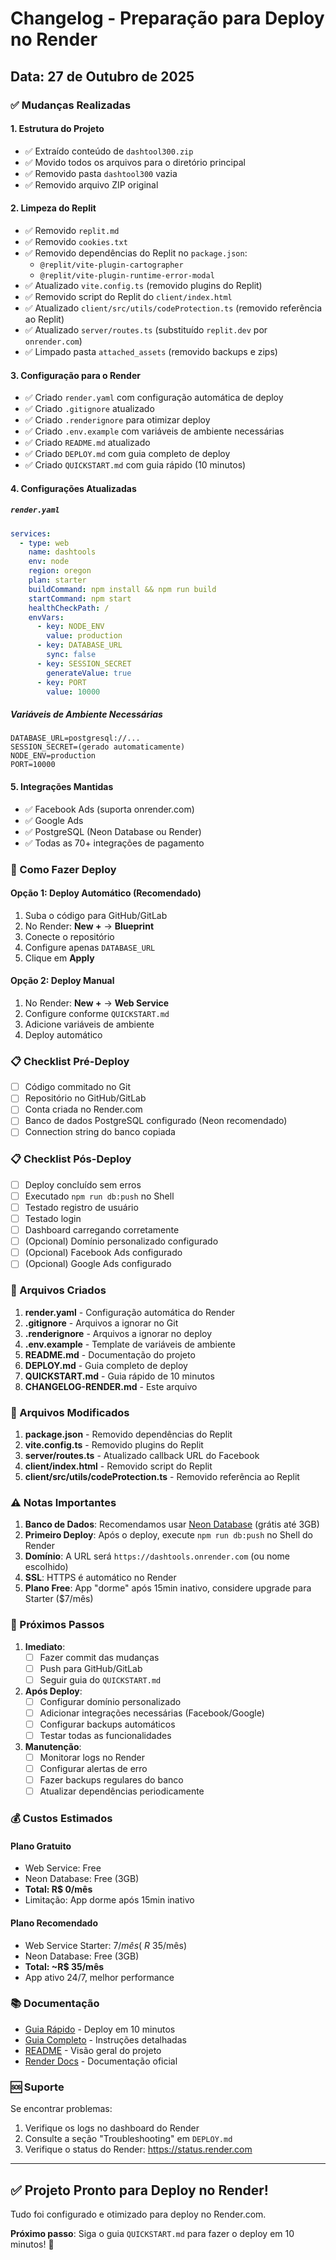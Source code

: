 # Changelog - Preparação para Deploy no Render

## Data: 27 de Outubro de 2025

### ✅ Mudanças Realizadas

#### 1. **Estrutura do Projeto**
- ✅ Extraído conteúdo de `dashtool300.zip`
- ✅ Movido todos os arquivos para o diretório principal
- ✅ Removido pasta `dashtool300` vazia
- ✅ Removido arquivo ZIP original

#### 2. **Limpeza do Replit**
- ✅ Removido `replit.md`
- ✅ Removido `cookies.txt`
- ✅ Removido dependências do Replit no `package.json`:
  - `@replit/vite-plugin-cartographer`
  - `@replit/vite-plugin-runtime-error-modal`
- ✅ Atualizado `vite.config.ts` (removido plugins do Replit)
- ✅ Removido script do Replit do `client/index.html`
- ✅ Atualizado `client/src/utils/codeProtection.ts` (removido referência ao Replit)
- ✅ Atualizado `server/routes.ts` (substituído `replit.dev` por `onrender.com`)
- ✅ Limpado pasta `attached_assets` (removido backups e zips)

#### 3. **Configuração para o Render**
- ✅ Criado `render.yaml` com configuração automática de deploy
- ✅ Criado `.gitignore` atualizado
- ✅ Criado `.renderignore` para otimizar deploy
- ✅ Criado `.env.example` com variáveis de ambiente necessárias
- ✅ Criado `README.md` atualizado
- ✅ Criado `DEPLOY.md` com guia completo de deploy
- ✅ Criado `QUICKSTART.md` com guia rápido (10 minutos)

#### 4. **Configurações Atualizadas**

##### `render.yaml`
```yaml
services:
  - type: web
    name: dashtools
    env: node
    region: oregon
    plan: starter
    buildCommand: npm install && npm run build
    startCommand: npm start
    healthCheckPath: /
    envVars:
      - key: NODE_ENV
        value: production
      - key: DATABASE_URL
        sync: false
      - key: SESSION_SECRET
        generateValue: true
      - key: PORT
        value: 10000
```

##### Variáveis de Ambiente Necessárias
```env
DATABASE_URL=postgresql://...
SESSION_SECRET=(gerado automaticamente)
NODE_ENV=production
PORT=10000
```

#### 5. **Integrações Mantidas**
- ✅ Facebook Ads (suporta onrender.com)
- ✅ Google Ads
- ✅ PostgreSQL (Neon Database ou Render)
- ✅ Todas as 70+ integrações de pagamento

### 🚀 Como Fazer Deploy

#### Opção 1: Deploy Automático (Recomendado)
1. Suba o código para GitHub/GitLab
2. No Render: **New +** → **Blueprint**
3. Conecte o repositório
4. Configure apenas `DATABASE_URL`
5. Clique em **Apply**

#### Opção 2: Deploy Manual
1. No Render: **New +** → **Web Service**
2. Configure conforme `QUICKSTART.md`
3. Adicione variáveis de ambiente
4. Deploy automático

### 📋 Checklist Pré-Deploy

- [ ] Código commitado no Git
- [ ] Repositório no GitHub/GitLab
- [ ] Conta criada no Render.com
- [ ] Banco de dados PostgreSQL configurado (Neon recomendado)
- [ ] Connection string do banco copiada

### 📋 Checklist Pós-Deploy

- [ ] Deploy concluído sem erros
- [ ] Executado `npm run db:push` no Shell
- [ ] Testado registro de usuário
- [ ] Testado login
- [ ] Dashboard carregando corretamente
- [ ] (Opcional) Domínio personalizado configurado
- [ ] (Opcional) Facebook Ads configurado
- [ ] (Opcional) Google Ads configurado

### 🔧 Arquivos Criados

1. **render.yaml** - Configuração automática do Render
2. **.gitignore** - Arquivos a ignorar no Git
3. **.renderignore** - Arquivos a ignorar no deploy
4. **.env.example** - Template de variáveis de ambiente
5. **README.md** - Documentação do projeto
6. **DEPLOY.md** - Guia completo de deploy
7. **QUICKSTART.md** - Guia rápido de 10 minutos
8. **CHANGELOG-RENDER.md** - Este arquivo

### 🔧 Arquivos Modificados

1. **package.json** - Removido dependências do Replit
2. **vite.config.ts** - Removido plugins do Replit
3. **server/routes.ts** - Atualizado callback URL do Facebook
4. **client/index.html** - Removido script do Replit
5. **client/src/utils/codeProtection.ts** - Removido referência ao Replit

### ⚠️ Notas Importantes

1. **Banco de Dados**: Recomendamos usar [Neon Database](https://neon.tech) (grátis até 3GB)
2. **Primeiro Deploy**: Após o deploy, execute `npm run db:push` no Shell do Render
3. **Domínio**: A URL será `https://dashtools.onrender.com` (ou nome escolhido)
4. **SSL**: HTTPS é automático no Render
5. **Plano Free**: App "dorme" após 15min inativo, considere upgrade para Starter ($7/mês)

### 🎯 Próximos Passos

1. **Imediato**:
   - [ ] Fazer commit das mudanças
   - [ ] Push para GitHub/GitLab
   - [ ] Seguir guia do `QUICKSTART.md`

2. **Após Deploy**:
   - [ ] Configurar domínio personalizado
   - [ ] Adicionar integrações necessárias (Facebook/Google)
   - [ ] Configurar backups automáticos
   - [ ] Testar todas as funcionalidades

3. **Manutenção**:
   - [ ] Monitorar logs no Render
   - [ ] Configurar alertas de erro
   - [ ] Fazer backups regulares do banco
   - [ ] Atualizar dependências periodicamente

### 💰 Custos Estimados

#### Plano Gratuito
- Web Service: Free
- Neon Database: Free (3GB)
- **Total: R$ 0/mês**
- Limitação: App dorme após 15min inativo

#### Plano Recomendado
- Web Service Starter: $7/mês (~R$ 35/mês)
- Neon Database: Free (3GB)
- **Total: ~R$ 35/mês**
- App ativo 24/7, melhor performance

### 📚 Documentação

- [Guia Rápido](QUICKSTART.md) - Deploy em 10 minutos
- [Guia Completo](DEPLOY.md) - Instruções detalhadas
- [README](README.md) - Visão geral do projeto
- [Render Docs](https://render.com/docs) - Documentação oficial

### 🆘 Suporte

Se encontrar problemas:
1. Verifique os logs no dashboard do Render
2. Consulte a seção "Troubleshooting" em `DEPLOY.md`
3. Verifique o status do Render: https://status.render.com

---

## ✅ Projeto Pronto para Deploy no Render!

Tudo foi configurado e otimizado para deploy no Render.com. 

**Próximo passo**: Siga o guia `QUICKSTART.md` para fazer o deploy em 10 minutos! 🚀

